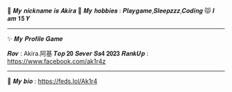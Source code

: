 🤥 𝑴𝒚 𝒏𝒊𝒄𝒌𝒏𝒂𝒎𝒆 𝒊𝒔 𝑨𝒌𝒊𝒓𝒂
👾 𝑴𝒚 𝒉𝒐𝒃𝒃𝒊𝒆𝒔 : 𝑷𝒍𝒂𝒚𝒈𝒂𝒎𝒆,𝑺𝒍𝒆𝒆𝒑𝒛𝒛𝒛,𝑪𝒐𝒅𝒊𝒏𝒈
😾 𝑰 𝒂𝒎 𝟏𝟓 𝒀
___________________________________

✨ 𝑴𝒚 𝑷𝒓𝒐𝒇𝒊𝒍𝒆 𝑮𝒂𝒎𝒆

𝑹𝒐𝒗 : Akira.阿基 
𝑻𝒐𝒑 𝟐𝟎 𝑺𝒆𝒗𝒆𝒓 𝑺𝒔𝟒 𝟐𝟎𝟐𝟑 
𝑹𝒂𝒏𝒌𝑼𝒑 : https://www.facebook.com/ak1r4z
___________________________________

📌 𝑴𝒚 𝒃𝒊𝒐 : https://feds.lol/Ak1r4
